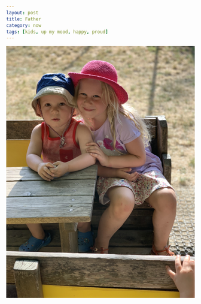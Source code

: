 ```yaml
---
layout: post
title: Father
category: now
tags: [kids, up my mood, happy, proud]
---
```


![Kids](images/kids.jpg)
